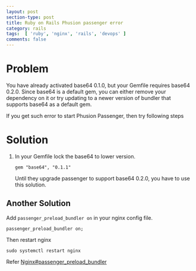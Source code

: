 ```yaml
---
layout: post
section-type: post
title: Ruby on Rails Phusion passenger error
category: rails
tags:  [ 'ruby', 'nginx', 'rails', 'devops' ]
comments: false
---
```


# Problem

You have already activated base64 0.1.0, but your Gemfile requires base64 0.2.0. Since base64 is a default gem, you can either remove your dependency on it or try updating to a newer version of bundler that supports base64 as a default gem.

If you get such error to start Phusion Passenger, then try following steps

# Solution

1.  In your Gemfile lock the base64 to lower version.

    ```
    gem "base64", "0.1.1"
    ```

    Until they upgrade passenger to support base64 0.2.0, you have to use this solution.

## Another Solution

  Add `passenger_preload_bundler on` in your nginx config file.

  ```
  passenger_preload_bundler on;
  ```

  Then restart nginx

  ```
  sudo systemctl restart nginx
  ```

  Refer [Nginx#passenger_preload_bundler](https://www.phusionpassenger.com/docs/references/config_reference/nginx/#passenger_preload_bundler)
